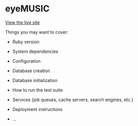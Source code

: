 # eyeMUSIC

[View the live site](https://eyemusic.herokuapp.com/ "eyeMUSIC")

Things you may want to cover:

* Ruby version

* System dependencies

* Configuration

* Database creation

* Database initialization

* How to run the test suite

* Services (job queues, cache servers, search engines, etc.)

* Deployment instructions

* ...
